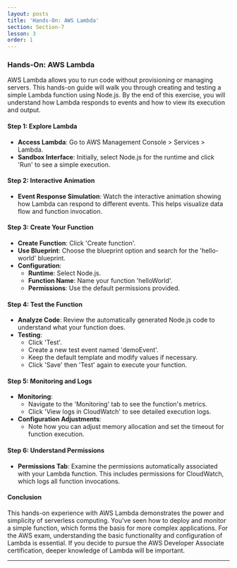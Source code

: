 ```yaml
---
layout: posts
title: 'Hands-On: AWS Lambda'
section: Section-7
lesson: 3
order: 1
---
```


### Hands-On: AWS Lambda

AWS Lambda allows you to run code without provisioning or managing servers. This hands-on guide will walk you through creating and testing a simple Lambda function using Node.js. By the end of this exercise, you will understand how Lambda responds to events and how to view its execution and output.

<!-- pagebreak -->

#### Step 1: Explore Lambda

- **Access Lambda**: Go to AWS Management Console > Services > Lambda.
- **Sandbox Interface**: Initially, select Node.js for the runtime and click 'Run' to see a simple execution.

#### Step 2: Interactive Animation

- **Event Response Simulation**: Watch the interactive animation showing how Lambda can respond to different events. This helps visualize data flow and function invocation.

<!-- pagebreak -->

#### Step 3: Create Your Function

- **Create Function**: Click 'Create function'.
- **Use Blueprint**: Choose the blueprint option and search for the 'hello-world' blueprint.
- **Configuration**:
  - **Runtime**: Select Node.js.
  - **Function Name**: Name your function 'helloWorld'.
  - **Permissions**: Use the default permissions provided.

<!-- pagebreak -->

#### Step 4: Test the Function

- **Analyze Code**: Review the automatically generated Node.js code to understand what your function does.
- **Testing**:
  - Click 'Test'.
  - Create a new test event named 'demoEvent'.
  - Keep the default template and modify values if necessary.
  - Click 'Save' then 'Test' again to execute your function.

#### Step 5: Monitoring and Logs

- **Monitoring**:
  - Navigate to the 'Monitoring' tab to see the function's metrics.
  - Click 'View logs in CloudWatch' to see detailed execution logs.
- **Configuration Adjustments**:
  - Note how you can adjust memory allocation and set the timeout for function execution.

<!-- pagebreak -->

#### Step 6: Understand Permissions

- **Permissions Tab**: Examine the permissions automatically associated with your Lambda function. This includes permissions for CloudWatch, which logs all function invocations.

#### Conclusion

This hands-on experience with AWS Lambda demonstrates the power and simplicity of serverless computing. You've seen how to deploy and monitor a simple function, which forms the basis for more complex applications. For the AWS exam, understanding the basic functionality and configuration of Lambda is essential. If you decide to pursue the AWS Developer Associate certification, deeper knowledge of Lambda will be important.

---

